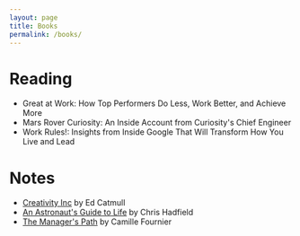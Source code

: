 ```yaml
---
layout: page
title: Books
permalink: /books/
---
```


# Reading

- Great at Work: How Top Performers Do Less, Work Better, and Achieve More
- Mars Rover Curiosity: An Inside Account from Curiosity's Chief Engineer
- Work Rules!: Insights from Inside Google That Will Transform How You Live and Lead

# Notes

- [Creativity Inc](/2017/09/01/creativity-inc.html) by Ed Catmull
- [An Astronaut's Guide to Life](/2017/07/04/chris-hadfield-an-astronauts-guide-to-life.html) by Chris Hadfield
- [The Manager's Path](/2017/08/27/the-managers-path.html) by Camille Fournier

